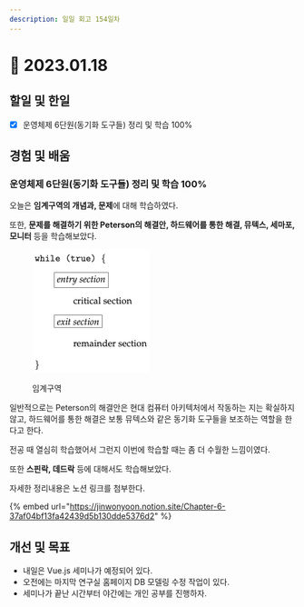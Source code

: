 ```yaml
---
description: 일일 회고 154일차
---
```


# 🙂 2023.01.18

## 할일 및 한일&#x20;

* [x] 운영체제 6단원(동기화 도구들) 정리 및 학습 100%&#x20;

## 경험 및 배움&#x20;

### 운영체제 6단원(동기화 도구들) 정리 및 학습 100%&#x20;

오늘은 **임계구역의 개념과, 문제**에 대해 학습하였다.

또한, **문제를 해결하기 위한 Peterson의 해결안, 하드웨어를 통한 해결, 뮤텍스, 세마포, 모니터** 등을 학습해보았다.

<figure><img src="../.gitbook/assets/image (4) (1) (3).png" alt=""><figcaption><p>임계구역</p></figcaption></figure>

일반적으로는 Peterson의 해결안은 현대 컴퓨터 아키텍처에서 작동하는 지는 확실하지 않고, 하드웨어를 통한 해결은 보통 뮤텍스와 같은 동기화 도구들을 보조하는 역할을 한다고 한다.

전공 때 열심히 학습했어서 그런지 이번에 학습할 때는 좀 더 수월한 느낌이였다.

또한 **스핀락, 데드락** 등에 대해서도 학습해보았다.

자세한 정리내용은 노션 링크를 첨부한다.

{% embed url="https://jinwonyoon.notion.site/Chapter-6-37af04bf13fa42439d5b130dde5376d2" %}

## 개선 및 목표&#x20;

* 내일은 Vue.js 세미나가 예정되어 있다.&#x20;
* 오전에는 마지막 연구실 홈페이지 DB 모델링 수정 작업이 있다.&#x20;
* 세미나가 끝난 시간부터 야간에는 개인 공부를 진행하자.&#x20;
